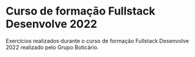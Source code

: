 # Curso de formação Fullstack Desenvolve 2022

Exercícios realizados durante o curso de formação Fullstack Desenvolve 2022 realizado pelo Grupo Boticário.
